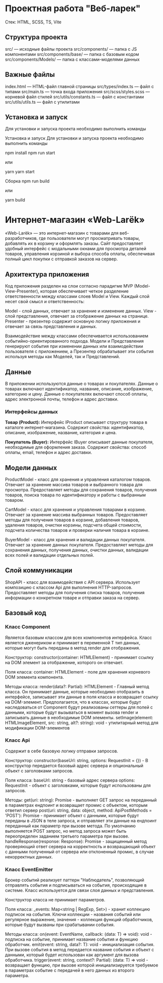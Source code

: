 # Проектная работа "Веб-ларек"

Стек: HTML, SCSS, TS, Vite

## Структура проекта

src/ — исходные файлы проекта
src/components/ — папка с JS компонентами
src/components/base/ — папка с базовым кодом
src/components/Models/ — папка с классами-моделями данных

## Важные файлы

index.html — HTML-файл главной страницы
src/types/index.ts — файл с типами
src/main.ts — точка входа приложения
src/scss/styles.scss — корневой файл стилей
src/utils/constants.ts — файл с константами
src/utils/utils.ts — файл с утилитами

## Установка и запуск

Для установки и запуска проекта необходимо выполнить команды

Установка и запуск
Для установки и запуска проекта необходимо выполнить команды

npm install
npm run start

или

yarn
yarn start

Сборка
npm run build

или

yarn build

# Интернет-магазин «Web-Larёk»

«Web-Larёk» — это интернет-магазин с товарами для веб-разработчиков, где пользователи могут просматривать товары, добавлять их в корзину и оформлять заказы. Сайт предоставляет удобный интерфейс с модальными окнами для просмотра деталей товаров, управления корзиной и выбора способа оплаты, обеспечивая полный цикл покупки с отправкой заказов на сервер.

## Архитектура приложения

Код приложения разделен на слои согласно парадигме MVP (Model-View-Presenter), которая обеспечивает четкое разделение ответственности между классами слоев Model и View. Каждый слой несет свой смысл и ответственность:

Model - слой данных, отвечает за хранение и изменение данных.
View - слой представления, отвечает за отображение данных на странице.
Presenter - презентер содержит основную логику приложения и отвечает за связь представления и данных.

Взаимодействие между классами обеспечивается использованием событийно-ориентированного подхода. Модели и Представления генерируют события при изменении данных или взаимодействии пользователя с приложением, а Презентер обрабатывает эти события используя методы как Моделей, так и Представлений.

## Данные

В приложении используются данные о товарах и покупателях. Данные о товарах включают идентификатор, название, описание, изображение, категорию и цену. Данные о покупателях включают способ оплаты, адрес электронной почты, телефон и адрес доставки.

### Интерфейсы данных

**Товар (Product):**
Интерфейс IProduct описывает структуру товара в каталоге интернет-магазина. Содержит свойства: идентификатор, описание, изображение, название, категория и цена.

**Покупатель (Buyer):**
Интерфейс IBuyer описывает данные покупателя, необходимые для оформления заказа. Содержит свойства: способ оплаты, email, телефон и адрес доставки.

## Модели данных

ProductModel - класс для хранения и управления каталогом товаров. Отвечает за хранение массива товаров и выбранного товара для просмотра. Предоставляет методы для сохранения товаров, получения товаров, поиска товара по идентификатору и работы с выбранным товаром.

CartModel - класс для хранения и управления товарами в корзине. Отвечает за хранение массива выбранных товаров. Предоставляет методы для получения товаров в корзине, добавления товаров, удаления товаров, очистки корзины, подсчета общей стоимости, подсчета количества товаров и проверки наличия товара в корзине.

BuyerModel - класс для хранения и валидации данных покупателя. Отвечает за хранение данных покупателя. Предоставляет методы для сохранения данных, получения данных, очистки данных, валидации всех полей и валидации отдельных полей.

## Слой коммуникации

ShopAPI - класс для взаимодействия с API сервера. Использует композицию с классом Api для выполнения HTTP-запросов. Предоставляет методы для получения списка товаров, получения информации о конкретном товаре и отправки заказа на сервер.

## Базовый код

### Класс Component

Является базовым классом для всех компонентов интерфейса. Класс является дженериком и принимает в переменной T тип данных, которые могут быть переданы в метод render для отображения.

Конструктор:
constructor(container: HTMLElement) - принимает ссылку на DOM элемент за отображение, которого он отвечает.

Поля класса:
container: HTMLElement - поле для хранения корневого DOM элемента компонента.

Методы класса:
render(data?: Partial<T>): HTMLElement - Главный метод класса. Он принимает данные, которые необходимо отобразить в интерфейсе, записывает эти данные в поля класса и возвращает ссылку на DOM-элемент. Предполагается, что в классах, которые будут наследоваться от Component будут реализованы сеттеры для полей с данными, которые будут вызываться в момент вызова render и записывать данные в необходимые DOM элементы.
setImage(element: HTMLImageElement, src: string, alt?: string): void - утилитарный метод для модификации DOM-элементов <img>

### Класс Api

Содержит в себе базовую логику отправки запросов.

Конструктор:
constructor(baseUrl: string, options: RequestInit = {}) - В конструктор передается базовый адрес сервера и опциональный объект с заголовками запросов.

Поля класса:
baseUrl: string - базовый адрес сервера
options: RequestInit - объект с заголовками, которые будут использованы для запросов.

Методы:
get(uri: string): Promise<object> - выполняет GET запрос на переданный в параметрах ендпоинт и возвращает промис с объектом, которым ответил сервер
post(uri: string, data: object, method: ApiPostMethods = 'POST'): Promise<object> - принимает объект с данными, которые будут переданы в JSON в теле запроса, и отправляет эти данные на ендпоинт переданный как параметр при вызове метода. По умолчанию выполняется POST запрос, но метод запроса может быть переопределен заданием третьего параметра при вызове.
handleResponse(response: Response): Promise<object> - защищенный метод проверяющий ответ сервера на корректность и возвращающий объект с данными полученный от сервера или отклоненный промис, в случае некорректных данных.

### Класс EventEmitter

Брокер событий реализует паттерн "Наблюдатель", позволяющий отправлять события и подписываться на события, происходящие в системе. Класс используется для связи слоя данных и представления.

Конструктор класса не принимает параметров.

Поля класса:
_events: Map<string | RegExp, Set<Function>>) - хранит коллекцию подписок на события. Ключи коллекции - названия событий или регулярное выражение, значения - коллекция функций обработчиков, которые будут вызваны при срабатывании события.

Методы класса:
on<T extends object>(event: EventName, callback: (data: T) => void): void - подписка на событие, принимает название события и функцию обработчик.
emit<T extends object>(event: string, data?: T): void - инициализация события. При вызове события в метод передается название события и объект с данными, который будет использован как аргумент для вызова обработчика.
trigger<T extends object>(event: string, context?: Partial<T>): (data: T) => void - возвращает функцию, при вызове которой инициализируется требуемое в параметрах событие с передачей в него данных из второго параметра.